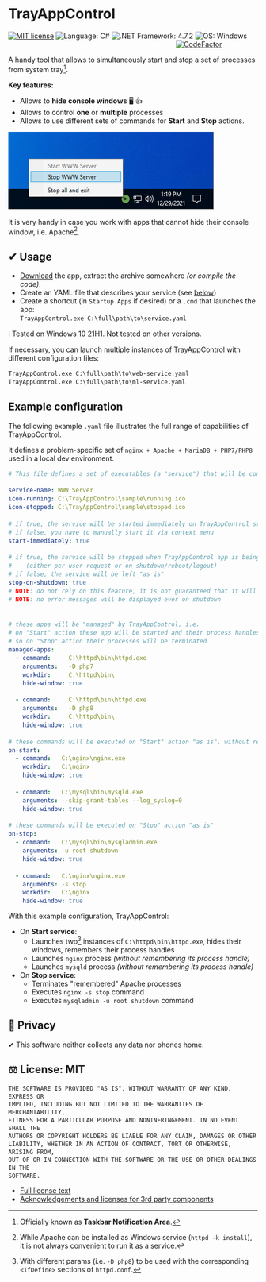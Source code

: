 # TrayAppControl 
[![MIT license](https://img.shields.io/github/license/tushev/trayappcontrol)](https://github.com/tushev/trayappcontrol/blob/main/LICENSE.txt) 
![Language: C#](https://img.shields.io/badge/lang-C%23-brightgreen) ![.NET Framework: 4.7.2](https://img.shields.io/badge/.NET%20Framework-4.7.2-blueviolet)
![OS: Windows](https://img.shields.io/badge/OS-Windows-blue)
                                                                                      [![CodeFactor](https://www.codefactor.io/repository/github/tushev/trayappcontrol/badge)](https://www.codefactor.io/repository/github/tushev/trayappcontrol)

A handy tool that allows to simultaneously start and stop a set of processes from system tray[^2].

**Key features:**
* Allows to **hide console windows** 🖥 👍
* Allows to control  **one** or **multiple** processes  
* Allows to use different sets of commands for **Start** and **Stop** actions.

![ui](/docs/ui.png?raw=true)

It is very handy in case you work with apps that cannot hide their console window, i.e. Apache[^4].

## ✔ Usage
* [Download](https://github.com/tushev/trayappcontrol/releases) the app, extract the archive somewhere _(or compile the code)_.
* Create an YAML file that describes your service (see [below](#example-configuration))
* Create a shortcut (in `Startup Apps` if desired) or a `.cmd` that launches the app:<br>`TrayAppControl.exe C:\full\path\to\service.yaml`

ℹ Tested on Windows 10 21H1. Not tested on other versions.

If necessary, you can launch multiple instances of TrayAppControl with different configuration files:
```cmd
TrayAppControl.exe C:\full\path\to\web-service.yaml
TrayAppControl.exe C:\full\path\to\ml-service.yaml
```

## Example configuration

The following example `.yaml` file illustrates the full range of capabilities of TrayAppControl.

It defines a problem-specific set of `nginx + Apache + MariaDB + PHP7/PHP8` used in a local dev environment.

```yaml
# This file defines a set of executables (a "service") that will be controlled by TrayAppControl

service-name: WWW Server
icon-running: C:\TrayAppControl\sample\running.ico
icon-stopped: C:\TrayAppControl\sample\stopped.ico

# if true, the service will be started immediately on TrayAppControl start
# if false, you have to manually start it via context menu
start-immediately: true

# if true, the service will be stopped when TrayAppControl app is being closed
#    (either per user request or on shutdown/reboot/logout)
# if false, the service will be left "as is"
stop-on-shutdown: true
# NOTE: do not rely on this feature, it is not guaranteed that it will work in 100% cases
# NOTE: no error messages will be displayed ever on shutdown


# these apps will be "managed" by TrayAppControl, i.e.
# on "Start" action these app will be started and their process handles will be "remembered", 
# so on "Stop" action their processes will be terminated
managed-apps:
  - command:     C:\httpd\bin\httpd.exe
    arguments:   -D php7
    workdir:     C:\httpd\bin\
    hide-window: true

  - command:     C:\httpd\bin\httpd.exe
    arguments:   -D php8
    workdir:     C:\httpd\bin\
    hide-window: true

# these commands will be executed on "Start" action "as is", without remembering process handles
on-start:
  - command:   C:\nginx\nginx.exe
    workdir:   C:\nginx
    hide-window: true
  
  - command:   C:\mysql\bin\mysqld.exe
    arguments: --skip-grant-tables --log_syslog=0
    hide-window: true

# these commands will be executed on "Stop" action "as is"
on-stop:
  - command:   C:\mysql\bin\mysqladmin.exe
    arguments: -u root shutdown
    hide-window: true
    
  - command:   C:\nginx\nginx.exe
    arguments: -s stop
    workdir:   C:\nginx
    hide-window: true
```

With this example configuration, TrayAppControl:
* On **Start service**: 
  * Launches two[^3] instances of `C:\httpd\bin\httpd.exe`, hides their windows, remembers their process handles
  * Launches `nginx` process _(without remembering its process handle)_
  * Launches `mysqld` process _(without remembering its process handle)_
* On **Stop service**: 
  * Terminates "remembered" Apache processes
  * Executes `nginx -s stop` command
  * Executes `mysqladmin -u root shutdown` command

## 🔐 Privacy

✔ This software neither collects any data nor phones home.

## ⚖ License: MIT

```
THE SOFTWARE IS PROVIDED "AS IS", WITHOUT WARRANTY OF ANY KIND, EXPRESS OR
IMPLIED, INCLUDING BUT NOT LIMITED TO THE WARRANTIES OF MERCHANTABILITY,
FITNESS FOR A PARTICULAR PURPOSE AND NONINFRINGEMENT. IN NO EVENT SHALL THE
AUTHORS OR COPYRIGHT HOLDERS BE LIABLE FOR ANY CLAIM, DAMAGES OR OTHER
LIABILITY, WHETHER IN AN ACTION OF CONTRACT, TORT OR OTHERWISE, ARISING FROM,
OUT OF OR IN CONNECTION WITH THE SOFTWARE OR THE USE OR OTHER DEALINGS IN THE
SOFTWARE.
```
* [Full license text ](LICENSE.txt)
* [Acknowledgements and licenses for 3rd party components](3rdparty_licensing/3RDPARTY.txt)

[^2]: Officially known as **Taskbar Notification Area**.
[^3]: With different params (i.e. `-D php8`) to be used with the corresponding `<IfDefine>` sections of `httpd.conf`.
[^4]: While Apache can be installed as Windows service (`httpd -k install`), it is not always convenient to run it as a service.
